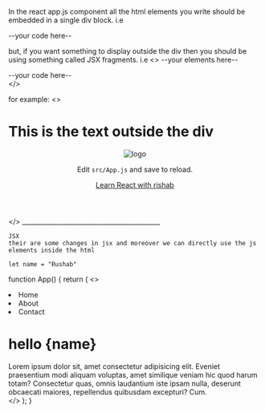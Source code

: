 In the react app.js component all the html elements you write should be embedded in a single div block. i.e 
<div>
    --your code here--
</div>

but, if you want something to display outside the div then you should be using something called JSX fragments. i.e
<>
    --your elements here--
    <div>
    --your code here--
    </div>
</>

for example:
<> 
    <h1>This is the text outside the div</h1>
    <div className="App">
      <header className="App-header">
        <img src={logo} className="App-logo" alt="logo" />
        <p>
          Edit <code>src/App.js</code> and save to reload.
        </p>
        <a
          className="App-link"
          href="https://reactjs.org"
          target="_blank"
          rel="noopener noreferrer"
        >
          Learn React with rishab
        </a>
      </header>
    </div>
    </>
    ___________________________________________

    JSX
    their are some changes in jsx and moreover we can directly use the js elements inside the html

    let name = "Rushab"
function App() {
  return (
    <> 
      <nav>
        <li>Home</li>
        <li>About</li>
        <li>Contact</li>
      </nav>
      <div className="container">
        <h1>hello {name}</h1>
        Lorem ipsum dolor sit, amet consectetur adipisicing elit. Eveniet praesentium modi aliquam voluptas, amet similique veniam hic quod harum totam? Consectetur quas, omnis laudantium iste ipsam nulla, deserunt obcaecati maiores, repellendus quibusdam excepturi? Cum.
      </div>
    </>
  );
}

